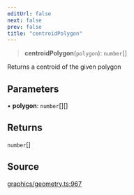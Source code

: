 ```yaml
---
editUrl: false
next: false
prev: false
title: "centroidPolygon"
---
```


> **centroidPolygon**(`polygon`): `number`[]

Returns a centroid of the given polygon

## Parameters

• **polygon**: `number`[][]

## Returns

`number`[]

## Source

[graphics/geometry.ts:967](https://github.com/dgmjs/dgmjs/blob/main/packages/core/src/graphics/geometry.ts#L967)
